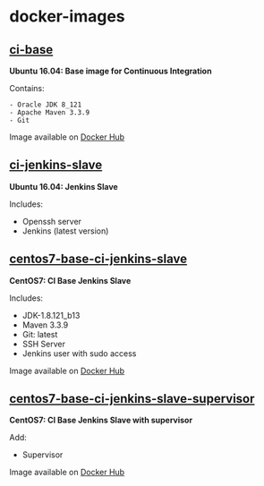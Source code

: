 # docker-images
## [ci-base](https://github.com/Redhab/docker-images/tree/master/ci-base) ##
**Ubuntu 16.04: Base image for Continuous Integration**

Contains:

    - Oracle JDK 8_121
    - Apache Maven 3.3.9
    - Git

Image available on [Docker Hub](https://hub.docker.com/r/redhab1/ci-base/)
## [ci-jenkins-slave](https://github.com/Redhab/docker-images/tree/master/ci-jenkins-slave) ##
**Ubuntu 16.04: Jenkins Slave**

Includes:

 - Openssh server
 - Jenkins (latest version)
 
## [centos7-base-ci-jenkins-slave](https://github.com/Redhab/docker-images/tree/master/centos7-base-ci-jenkins-slave) ##
**CentOS7: CI Base Jenkins Slave**

Includes:

 - JDK-1.8.121_b13
 - Maven 3.3.9
 - Git: latest
 - SSH Server
 - Jenkins user with sudo access
    
Image available on [Docker Hub](https://hub.docker.com/r/redhab1/centos7-base-ci-jenkins-slave/)
 
## [centos7-base-ci-jenkins-slave-supervisor](https://github.com/Redhab/docker-images/tree/centos7-base-ci-jenkins-slave-supervisor) ##
**CentOS7: CI Base Jenkins Slave with supervisor**

Add:

 - Supervisor
    
Image available on [Docker Hub](https://hub.docker.com/r/redhab1/centos7-base-ci-jenkins-slave-supervisor/)
